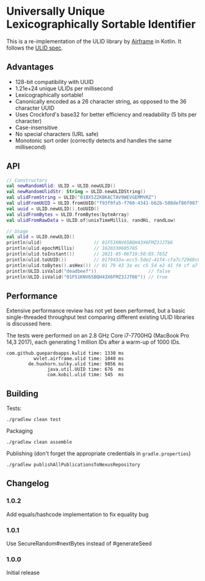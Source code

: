 # Universally Unique Lexicographically Sortable Identifier

This is a re-implementation of the ULID library by [Airframe](https://github.com/wvlet/airframe) in Kotlin. It follows
the [ULID spec](https://github.com/ulid/spec).

## Advantages

- 128-bit compatibility with UUID
- 1.21e+24 unique ULIDs per millisecond
- Lexicographically sortable!
- Canonically encoded as a 26 character string, as opposed to the 36 character UUID
- Uses Crockford's base32 for better efficiency and readability (5 bits per character)
- Case-insensitive
- No special characters (URL safe)
- Monotonic sort order (correctly detects and handles the same millisecond)

## API

```kotlin
// Constructors
val newRandomUlid: ULID = ULID.newULID()
val newRandomUlidStr: String = ULID.newULIDString()
val ulidFromString = ULID("01BX5ZZKBKACTAV9WEVGEMMVRZ")
val ulidFromUUID = ULID.fromUUID("f93f9fa5-f760-4341-b62b-508def86f087")
val uuid = ULID.newULID().toUUID()
val ulidFromBytes = ULID.fromBytes(byteArray)
val ulidFromRawData = ULID.of(unixTimeMillis, randHi, randLow)

// Usage
val ulid = ULID.newULID()
println(ulid)                   // 01F51KNV65BQH43X6FMZ3JJT66
println(ulid.epochMillis)       // 1620330605765
println(ulid.toInstant())       // 2021-05-06T19:50:05.765Z
println(ulid.toUUID())          // 0179433a-ecc5-5de2-41f4-cfa7c72968c6
println(ulid.toBytes().asHex()) // 01 79 43 3a ec c5 5d e2 41 f4 cf a7 c7 29 68 c6
println(ULID.isValid("deadbeef"))                   // false
println(ULID.isValid("01F51KNV65BQH43X6FMZ3JJT66")) // true
```

## Performance

Extensive performance review has not yet been performed, but a basic single-threaded throughput test comparing different
existing ULID libraries is discussed here.

The tests were performed on an 2.8 GHz Core i7-7700HQ (MacBook Pro 14,3 2017), each generating 1 million IDs after a
warm-up of 1000 IDs.

```
com.github.guepardoapps.kulid time: 1330 ms
          wvlet.airframe.ulid time: 1040 ms
        de.huxhorn.sulky.ulid time: 9856 ms
               java.util.UUID time: 676  ms
               com.kobil.ulid time: 545  ms
```

## Building

Tests:

```
./gradlew clean test
```

Packaging

```
./gradlew clean assemble
```

Publishing (don't forget the appropriate credentials in `gradle.properties`)

```
./gradlew publishAllPublicationsToNexusRepository
```

## Changelog

### 1.0.2

Add equals/hashcode implementation to fix equality bug

### 1.0.1

Use SecureRandom#nextBytes instead of #generateSeed

### 1.0.0

Initial release
